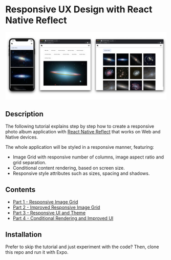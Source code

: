 # Responsive UX Design with React Native Reflect

![Banner](https://github.com/sntx/photo-album-tutorial/raw/master/docs/screenshots/dev-to-part4-banner.jpg)

## Description

The following tutorial explains step by step how to create a responsive photo album application with [React Native Reflect](https://sntx.github.io/react-native-reflect) that works on Web and Native devices.

The whole application will be styled in a responsive manner, featuring:

- Image Grid with responsive number of columns, image aspect ratio and grid separation.
- Conditional content rendering, based on screen size.
- Responsive style attributes such as sizes, spacing and shadows.

## Contents

- [Part 1 - Responsive Image Grid](./docs/PART1.md)
- [Part 2 - Improved Responsive Image Grid](./docs/PART2.md)
- [Part 3 - Responsive UI and Theme](./docs/PART3.md)
- [Part 4 - Conditional Rendering and Improved UI](./docs/PART4.md)

## Installation

Prefer to skip the tutorial and just experiment with the code? Then, clone this repo and run it with Expo.
